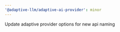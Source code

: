 ```yaml
---
'@adaptive-llm/adaptive-ai-provider': minor
---
```


Update adaptive provider options for new api naming
